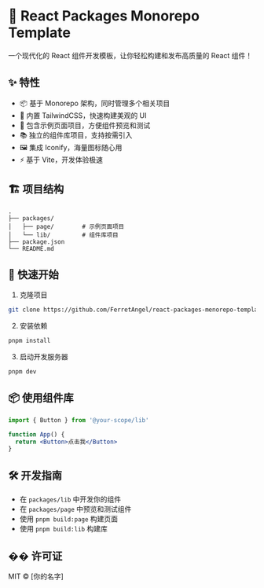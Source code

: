 # 🚀 React Packages Monorepo Template

一个现代化的 React 组件开发模板，让你轻松构建和发布高质量的 React 组件！

## ✨ 特性

- 📦 基于 Monorepo 架构，同时管理多个相关项目
- 🎨 内置 TailwindCSS，快速构建美观的 UI
- 🎯 包含示例页面项目，方便组件预览和测试
- 📚 独立的组件库项目，支持按需引入
- 🖼️ 集成 Iconify，海量图标随心用
- ⚡️ 基于 Vite，开发体验极速

## 🏗️ 项目结构

```
.
├── packages/
│   ├── page/        # 示例页面项目
│   └── lib/         # 组件库项目
├── package.json
└── README.md
```

## 🚀 快速开始

1. 克隆项目
```bash
git clone https://github.com/FerretAngel/react-packages-menorepo-template.git
```

2. 安装依赖
```bash
pnpm install
```

3. 启动开发服务器
```bash
pnpm dev
```

## 📦 使用组件库

```jsx
import { Button } from '@your-scope/lib'

function App() {
  return <Button>点击我</Button>
}
```

## 🛠️ 开发指南

- 在 `packages/lib` 中开发你的组件
- 在 `packages/page` 中预览和测试组件
- 使用 `pnpm build:page` 构建页面
- 使用 `pnpm build:lib` 构建库


## �� 许可证

MIT © [你的名字]
